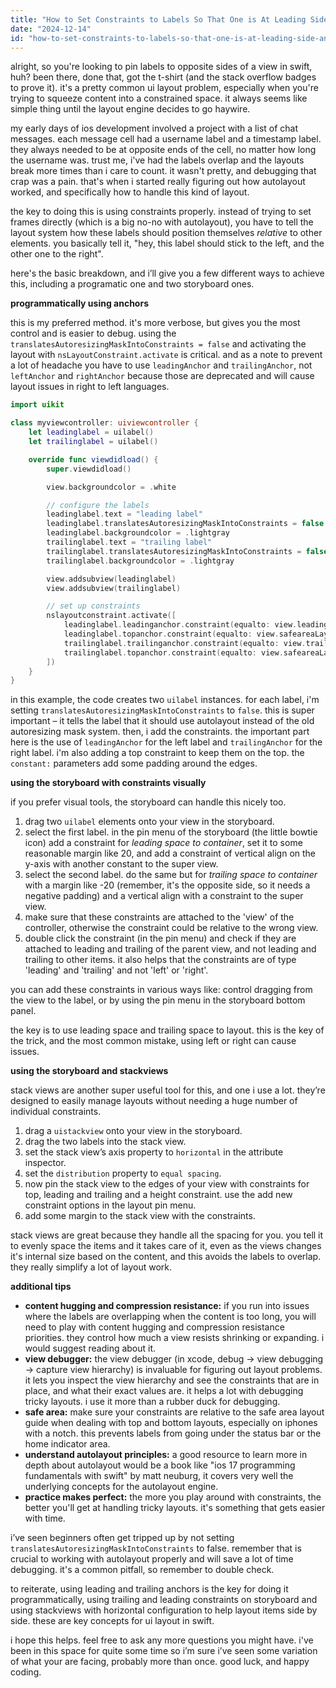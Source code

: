 ```yaml
---
title: "How to Set Constraints to Labels So That One is At Leading Side and The Other at Trailing Side in Swift?"
date: "2024-12-14"
id: "how-to-set-constraints-to-labels-so-that-one-is-at-leading-side-and-the-other-at-trailing-side-in-swift"
---
```


alright, so you're looking to pin labels to opposite sides of a view in swift, huh? been there, done that, got the t-shirt (and the stack overflow badges to prove it). it's a pretty common ui layout problem, especially when you're trying to squeeze content into a constrained space. it always seems like simple thing until the layout engine decides to go haywire.

my early days of ios development involved a project with a list of chat messages. each message cell had a username label and a timestamp label. they always needed to be at opposite ends of the cell, no matter how long the username was. trust me, i've had the labels overlap and the layouts break more times than i care to count. it wasn't pretty, and debugging that crap was a pain. that's when i started really figuring out how autolayout worked, and specifically how to handle this kind of layout.

the key to doing this is using constraints properly. instead of trying to set frames directly (which is a big no-no with autolayout), you have to tell the layout system how these labels should position themselves *relative* to other elements. you basically tell it, "hey, this label should stick to the left, and the other one to the right".

here's the basic breakdown, and i’ll give you a few different ways to achieve this, including a programatic one and two storyboard ones.

**programmatically using anchors**

this is my preferred method. it's more verbose, but gives you the most control and is easier to debug. using the `translatesAutoresizingMaskIntoConstraints = false` and activating the layout with `nsLayoutConstraint.activate` is critical. and as a note to prevent a lot of headache you have to use `leadingAnchor` and `trailingAnchor`, not `leftAnchor` and `rightAnchor` because those are deprecated and will cause layout issues in right to left languages.

```swift
import uikit

class myviewcontroller: uiviewcontroller {
    let leadinglabel = uilabel()
    let trailinglabel = uilabel()

    override func viewdidload() {
        super.viewdidload()

        view.backgroundcolor = .white

        // configure the labels
        leadinglabel.text = "leading label"
        leadinglabel.translatesAutoresizingMaskIntoConstraints = false
        leadinglabel.backgroundcolor = .lightgray
        trailinglabel.text = "trailing label"
        trailinglabel.translatesAutoresizingMaskIntoConstraints = false
        trailinglabel.backgroundcolor = .lightgray

        view.addsubview(leadinglabel)
        view.addsubview(trailinglabel)

        // set up constraints
        nslayoutconstraint.activate([
            leadinglabel.leadinganchor.constraint(equalto: view.leadinganchor, constant: 20),
            leadinglabel.topanchor.constraint(equalto: view.safeareaLayoutGuide.topanchor, constant: 20),
            trailinglabel.trailinganchor.constraint(equalto: view.trailinganchor, constant: -20),
            trailinglabel.topanchor.constraint(equalto: view.safeareaLayoutGuide.topanchor, constant: 20)
        ])
    }
}

```

in this example, the code creates two `uilabel` instances. for each label, i'm setting `translatesAutoresizingMaskIntoConstraints` to `false`. this is super important – it tells the label that it should use autolayout instead of the old autoresizing mask system. then, i add the constraints. the important part here is the use of `leadingAnchor` for the left label and `trailingAnchor` for the right label. i'm also adding a top constraint to keep them on the top. the `constant:` parameters add some padding around the edges.

**using the storyboard with constraints visually**

if you prefer visual tools, the storyboard can handle this nicely too.

1.  drag two `uilabel` elements onto your view in the storyboard.
2.  select the first label. in the pin menu of the storyboard (the little bowtie icon) add a constraint for *leading space to container*, set it to some reasonable margin like 20, and add a constraint of vertical align on the y-axis with another constant to the super view.
3.  select the second label. do the same but for *trailing space to container* with a margin like -20 (remember, it's the opposite side, so it needs a negative padding) and a vertical align with a constraint to the super view.
4.  make sure that these constraints are attached to the 'view' of the controller, otherwise the constraint could be relative to the wrong view.
5.  double click the constraint (in the pin menu) and check if they are attached to leading and trailing of the parent view, and not leading and trailing to other items. it also helps that the constraints are of type 'leading' and 'trailing' and not 'left' or 'right'.

you can add these constraints in various ways like: control dragging from the view to the label, or by using the pin menu in the storyboard bottom panel.

the key is to use leading space and trailing space to layout. this is the key of the trick, and the most common mistake, using left or right can cause issues.

**using the storyboard and stackviews**

stack views are another super useful tool for this, and one i use a lot. they’re designed to easily manage layouts without needing a huge number of individual constraints.

1.  drag a `uistackview` onto your view in the storyboard.
2.  drag the two labels into the stack view.
3.  set the stack view’s axis property to `horizontal` in the attribute inspector.
4.  set the `distribution` property to `equal spacing`.
5.  now pin the stack view to the edges of your view with constraints for top, leading and trailing and a height constraint. use the add new constraint options in the layout pin menu.
6. add some margin to the stack view with the constraints.

stack views are great because they handle all the spacing for you. you tell it to evenly space the items and it takes care of it, even as the views changes it's internal size based on the content, and this avoids the labels to overlap. they really simplify a lot of layout work.

**additional tips**

*   **content hugging and compression resistance:** if you run into issues where the labels are overlapping when the content is too long, you will need to play with content hugging and compression resistance priorities. they control how much a view resists shrinking or expanding. i would suggest reading about it.
*   **view debugger:** the view debugger (in xcode, debug -> view debugging -> capture view hierarchy) is invaluable for figuring out layout problems. it lets you inspect the view hierarchy and see the constraints that are in place, and what their exact values are. it helps a lot with debugging tricky layouts. i use it more than a rubber duck for debugging.
*   **safe area:** make sure your constraints are relative to the safe area layout guide when dealing with top and bottom layouts, especially on iphones with a notch. this prevents labels from going under the status bar or the home indicator area.
*   **understand autolayout principles:** a good resource to learn more in depth about autolayout would be a book like "ios 17 programming fundamentals with swift" by matt neuburg, it covers very well the underlying concepts for the autolayout engine.
*   **practice makes perfect:** the more you play around with constraints, the better you'll get at handling tricky layouts. it's something that gets easier with time.

i’ve seen beginners often get tripped up by not setting `translatesAutoresizingMaskIntoConstraints` to false. remember that is crucial to working with autolayout properly and will save a lot of time debugging. it's a common pitfall, so remember to double check.

to reiterate, using leading and trailing anchors is the key for doing it programmatically, using trailing and leading constraints on storyboard and using stackviews with horizontal configuration to help layout items side by side. these are key concepts for ui layout in swift.

i hope this helps. feel free to ask any more questions you might have. i've been in this space for quite some time so i’m sure i’ve seen some variation of what your are facing, probably more than once. good luck, and happy coding.
